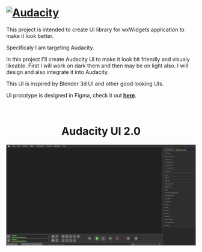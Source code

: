 [![Audacity](https://forum.audacityteam.org/styles/prosilver/theme/images/Audacity-logo_75px_trans_forum.png)](https://www.audacityteam.org) 
=========================


This project is intended to create UI library for wxWidgets application to make it look better.

Specificaly I am targeting Audacity.

In this project I'll create Audacity UI to make it look bit friendly and visualy likeable. First I will work on dark them and then may be on light also. I will design and also integrate it into Audacity.

This UI is inspired by Blender 3d UI and other good looking UIs.

UI prototype is designed in Figma, check it out [**here**](https://www.figma.com/proto/Zl4VzHsBkKzrYqkgyVV4Jv/Audacity-UI-2.0?node-id=2%3A5&scaling=scale-down&page-id=0%3A1&starting-point-node-id=2%3A5&hide-ui=1).


<br>
<h1 align="center">Audacity UI 2.0</h1>

<div align="center">
<img src="https://github.com/bhadrik/Audacity-UI-2.0/blob/main/Audacity%20UI%202.0/Images/Audacity_UI_2.0.png?raw=true"/>
</div>